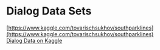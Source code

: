 # Dialog Data Sets

[https://www.kaggle.com/tovarischsukhov/southparklines](https://www.kaggle.com/tovarischsukhov/southparklines)<br>
[Dialog Data on Kaggle](https://www.kaggle.com/datasets?search=dialog+data)<br>
[]()<br>
[]()<br>
[]()<br>
[]()<br>

